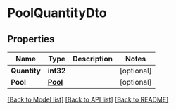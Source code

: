 # PoolQuantityDto

## Properties
Name | Type | Description | Notes
------------ | ------------- | ------------- | -------------
**Quantity** | **int32** |  | [optional] 
**Pool** | [**Pool**](pool.md) |  | [optional] 

[[Back to Model list]](../README.md#documentation-for-models) [[Back to API list]](../README.md#documentation-for-api-endpoints) [[Back to README]](../README.md)


